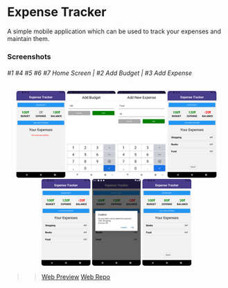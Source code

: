 # Expense Tracker

A simple mobile application which can be used to track your expenses and maintain them.

### Screenshots

<div>
<h6>
#1 #4 #5 #6 #7 Home Screen | #2 Add Budget | #3 Add Expense
</h6>
</div>

<div align="center">
<img src="assets/screenshots/Screenshot_1619061442.png" style="border-radius:5px;" alt="Home" height="200">
<img src="assets/screenshots/Screenshot_1619061434.png" style="border-radius:5px;" alt="Add Budget" height="200">
<img src="assets/screenshots/Screenshot_1619061450.png" style="border-radius:5px;" alt="Add Expense" height="200">
<img src="assets/screenshots/Screenshot_1619061562.png" style="border-radius:5px;" alt="Home" height="200">
<img src="assets/screenshots/Screenshot_1619061564.png" style="border-radius:5px;" alt="Home" height="200">
<img src="assets/screenshots/Screenshot_1619061573.png" style="border-radius:5px;" alt="Home" height="200">
<img src="assets/screenshots/Screenshot_1619061576.png" style="border-radius:5px;" alt="Home" height="200">
</div>

> > [Web Preview](https://a7expensetracker.netlify.app/)
> > [Web Repo](https://github.com/A7abhilash/expense-tracker)
